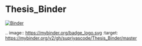 # Thesis_Binder
[![Binder](https://mybinder.org/badge_logo.svg)](https://mybinder.org/v2/gh/supriyascode/Thesis_Binder/master)


.. image:: https://mybinder.org/badge_logo.svg
 :target: https://mybinder.org/v2/gh/supriyascode/Thesis_Binder/master
